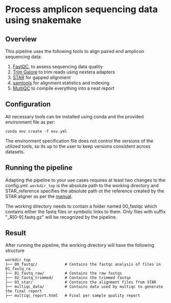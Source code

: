 # Process amplicon sequencing data using snakemake

## Overview

This pipeline uses the following tools to align paired end amplicon sequencing data:

1. [FastQC](https://github.com/s-andrews/FastQC), to assess sequencing data quality
2. [Trim Galore](https://github.com/FelixKrueger/TrimGalore) to trim reads using nextera adapters
3. [STAR](https://github.com/alexdobin/STAR) for gapped alignment
4. [samtools](https://github.com/samtools/) for alignment statistics and indexing
5. [MultiQC](https://multiqc.info/) to compile everything into a neat report


## Configuration

All necessary tools can be installed using conda and the provided environment file as per:
```
conda env create -f env.yml
```
The environment specification file does not control the versions of the utilized tools, so its up to the user to keep versions consistent across datasets.


## Running the pipeline

Adapting the pipeline to your use cases requires at least two changes to the config.yml. ```workdir_top```
is the absolute path to the working directory and STAR_reference specifies the absolute path ot the reference
created by the STAR aligner as per the [manual](https://physiology.med.cornell.edu/faculty/skrabanek/lab/angsd/lecture_notes/STARmanual.pdf).

The working directory needs to contain a folder named 00_fastqc which contains either the fastq files or symbolic links
to them. Only files with suffix "\_R\[0-9\].fastq.gz" will be recognized by the pipeline.


## Result

After running the pipeline, the working directory will have the following structure
```
workdir_top
├── 00_fastqc/            # Contains the fastqc analysis of files in 01_fastq_ra
├── 01_fastq_raw/         # Contains the raw fastqs
├── 02_fastq_trimmed/     # Contains the trimmed fastqs
├── 03_star/              # Contains the alignment files from STAR
├── multiqc_data/         # Contains data used by multiqc to generate the final report
├── multiqc_report.html   # Final per sample quality report
```
